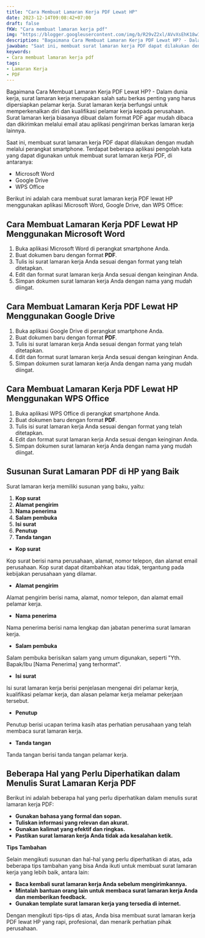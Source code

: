 ```yaml
---
title: "Cara Membuat Lamaran Kerja PDF Lewat HP"
date: 2023-12-14T09:08:42+07:00
draft: false
fKW: "Cara membuat lamaran kerja pdf"
img: "https://blogger.googleusercontent.com/img/b/R29vZ2xl/AVvXsEhK18w13FL13MslFJ8ecyps1SnJA1vm_E_ru8jVwDdy77rHdEm-VE3DB-NKzgdvVUzue_6N3tF7TPpBR8FiOwaq3q9ecVMtj-srDoGfuOw7N4jyfL6_UUjYTIr6YTz51W6qjbE_QFl3BYJsjMmdvX8JnceioWz8IjPkTrygqlzowIIZZM7Ej5k3JCVjqENP/s1600/Cara-membuat-lamaran-kerja-pdf.webp"
description: "Bagaimana Cara Membuat Lamaran Kerja PDF Lewat HP? - Dalam dunia kerja, surat lamaran kerja merupakan salah satu berkas.."
jawaban: "Saat ini, membuat surat lamaran kerja PDF dapat dilakukan dengan mudah melalui perangkat smartphone. Terdapat beberapa aplikasi pengolah kata yang dapat digunakan untuk membuat surat lamaran kerja PDF, di antaranya:"
keywords:
- Cara membuat lamaran kerja pdf
tags:
- Lamaran Kerja
- PDF
---
```


Bagaimana Cara Membuat Lamaran Kerja PDF Lewat HP? - Dalam dunia kerja, surat lamaran kerja merupakan salah satu berkas penting yang harus dipersiapkan pelamar kerja. Surat lamaran kerja berfungsi untuk memperkenalkan diri dan kualifikasi pelamar kerja kepada perusahaan. Surat lamaran kerja biasanya dibuat dalam format PDF agar mudah dibaca dan dikirimkan melalui email atau aplikasi pengiriman berkas lamaran kerja lainnya.

Saat ini, membuat surat lamaran kerja PDF dapat dilakukan dengan mudah melalui perangkat smartphone. Terdapat beberapa aplikasi pengolah kata yang dapat digunakan untuk membuat surat lamaran kerja PDF, di antaranya:

* Microsoft Word
* Google Drive
* WPS Office

Berikut ini adalah cara membuat surat lamaran kerja PDF lewat HP menggunakan aplikasi Microsoft Word, Google Drive, dan WPS Office:

## Cara Membuat Lamaran Kerja PDF Lewat HP Menggunakan Microsoft Word

1. Buka aplikasi Microsoft Word di perangkat smartphone Anda.
2. Buat dokumen baru dengan format **PDF**.
3. Tulis isi surat lamaran kerja Anda sesuai dengan format yang telah ditetapkan.
4. Edit dan format surat lamaran kerja Anda sesuai dengan keinginan Anda.
5. Simpan dokumen surat lamaran kerja Anda dengan nama yang mudah diingat.

## Cara Membuat Lamaran Kerja PDF Lewat HP Menggunakan Google Drive

1. Buka aplikasi Google Drive di perangkat smartphone Anda.
2. Buat dokumen baru dengan format **PDF**.
3. Tulis isi surat lamaran kerja Anda sesuai dengan format yang telah ditetapkan.
4. Edit dan format surat lamaran kerja Anda sesuai dengan keinginan Anda.
5. Simpan dokumen surat lamaran kerja Anda dengan nama yang mudah diingat.

## Cara Membuat Lamaran Kerja PDF Lewat HP Menggunakan WPS Office

1. Buka aplikasi WPS Office di perangkat smartphone Anda.
2. Buat dokumen baru dengan format **PDF**.
3. Tulis isi surat lamaran kerja Anda sesuai dengan format yang telah ditetapkan.
4. Edit dan format surat lamaran kerja Anda sesuai dengan keinginan Anda.
5. Simpan dokumen surat lamaran kerja Anda dengan nama yang mudah diingat.

## Susunan Surat Lamaran PDF di HP yang Baik

Surat lamaran kerja memiliki susunan yang baku, yaitu:

1. **Kop surat**
2. **Alamat pengirim**
3. **Nama penerima**
4. **Salam pembuka**
5. **Isi surat**
6. **Penutup**
7. **Tanda tangan**

- **Kop surat**

Kop surat berisi nama perusahaan, alamat, nomor telepon, dan alamat email perusahaan. Kop surat dapat ditambahkan atau tidak, tergantung pada kebijakan perusahaan yang dilamar.

- **Alamat pengirim**

Alamat pengirim berisi nama, alamat, nomor telepon, dan alamat email pelamar kerja.

- **Nama penerima**

Nama penerima berisi nama lengkap dan jabatan penerima surat lamaran kerja.

- **Salam pembuka**

Salam pembuka berisikan salam yang umum digunakan, seperti "Yth. Bapak/Ibu [Nama Penerima] yang terhormat".

- **Isi surat**

Isi surat lamaran kerja berisi penjelasan mengenai diri pelamar kerja, kualifikasi pelamar kerja, dan alasan pelamar kerja melamar pekerjaan tersebut.

- **Penutup**

Penutup berisi ucapan terima kasih atas perhatian perusahaan yang telah membaca surat lamaran kerja.

- **Tanda tangan**

Tanda tangan berisi tanda tangan pelamar kerja.

## Beberapa Hal yang Perlu Diperhatikan dalam Menulis Surat Lamaran Kerja PDF

Berikut ini adalah beberapa hal yang perlu diperhatikan dalam menulis surat lamaran kerja PDF:

* **Gunakan bahasa yang formal dan sopan.**
* **Tuliskan informasi yang relevan dan akurat.**
* **Gunakan kalimat yang efektif dan ringkas.**
* **Pastikan surat lamaran kerja Anda tidak ada kesalahan ketik.**

**Tips Tambahan**

Selain mengikuti susunan dan hal-hal yang perlu diperhatikan di atas, ada beberapa tips tambahan yang bisa Anda ikuti untuk membuat surat lamaran kerja yang lebih baik, antara lain:

* **Baca kembali surat lamaran kerja Anda sebelum mengirimkannya.**
* **Mintalah bantuan orang lain untuk membaca surat lamaran kerja Anda dan memberikan feedback.**
* **Gunakan template surat lamaran kerja yang tersedia di internet.**

Dengan mengikuti tips-tips di atas, Anda bisa membuat surat lamaran kerja PDF lewat HP yang rapi, profesional, dan menarik perhatian pihak perusahaan.